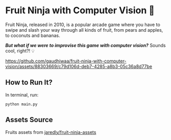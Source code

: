# Fruit Ninja with Computer Vision 🍉

Fruit Ninja, released in 2010, is a popular arcade game where you have to swipe and slash your way through all kinds of fruit, from pears and apples, to coconuts and bananas. 

**_But what if we were to improvise this game with computer vision?_** Sounds cool, right?! 💡

https://github.com/gaudhiwaa/fruit-ninja-with-computer-vision/assets/88303669/c79d106d-deb7-4285-a8b3-05c36a8d77be

## How to Run It?
In terminal, run:

```
python main.py
```

## Assets Source
Fruits assets from [jaredly/fruit-ninja-assets](https://github.com/jaredly/fruit-ninja-assets)
